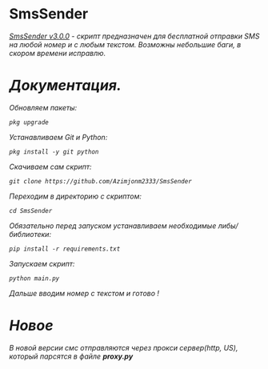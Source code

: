 # SmsSender
<em>
<p><a href="https://github.com/Azimjonm2333/SmsSender">SmsSender v3.0.0</a> - скрипт предназначен для бесплатной отправки SMS на любой номер и с любым текстом. Возможны небольшие баги, в скором времени исправлю.</p>

<h1>Документация.</h1>
<p>Обновляем пакеты:</p>
<p><pre><code>pkg upgrade</code></pre></p>

<p>Устанавливаем Git и Python:</p>
<p><pre><code>pkg install -y git python</code></pre></p>

<p>Скачиваем сам скрипт:</p>
<p><pre><code>git clone https://github.com/Azimjonm2333/SmsSender</code></pre></p>

<p>Переходим в директорию с скриптом:</p>
<p><pre><code>cd SmsSender</code></pre></p>

<p>Обязательно перед запуском устанавливаем необходимые либы/библиотеки:</p>
<p><pre><code>pip install -r requirements.txt</code></pre></p>

<p>Запускаем скрипт:</p>
<p><pre><code>python main.py</code></pre></code>

<p>Дальше вводим номер с текстом и готово !</p>

<h1>Новое</h1>
<p>В новой версии смс отправляются через прокси сервер(http, US), который парсятся в файле <strong>proxy.py</strong></p>

